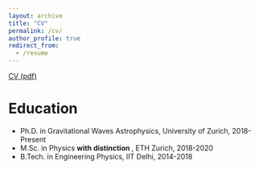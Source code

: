 ```yaml
---
layout: archive
title: "CV"
permalink: /cv/
author_profile: true
redirect_from:
  - /resume
---
```


<a href="(https://github.com/muditgarg96/muditgarg96.github.io/blob/master/_pages/MuditGarg_CV.pdf)">CV (pdf)</a>

Education
======
* Ph.D. in Gravitational Waves Astrophysics, University of Zurich, 2018-Present
* M.Sc. in Physics <b> with distinction </b>, ETH Zurich, 2018-2020
* B.Tech. in Engineering Physics, IIT Delhi, 2014-2018
